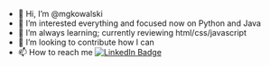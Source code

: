- 👋 Hi, I’m @mgkowalski
- 👀 I’m interested everything and focused now on Python and Java
- 🌱 I’m always learning; currently reviewing html/css/javascript
- 💞️ I’m looking to contribute how I can
- 📫 How to reach me <a href="https://www.linkedin.com/in/michael-kowalski-088604231/">
    <img src="https://img.shields.io/badge/LinkedIn-blue?style=for-the-badge&logo=linkedin&logoColor=white" alt="LinkedIn Badge"/>
  </a>

<!---
mgkowalski/mgkowalski is a ✨ special ✨ repository because its `README.md` (this file) appears on your GitHub profile.
You can click the Preview link to take a look at your changes.
--->
